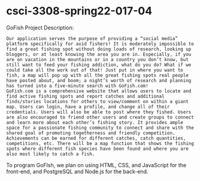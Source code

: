 # csci-3308-spring22-017-04

GoFish Project Description:

	Our application serves the purpose of providing a “social media” platform specifically for avid fishers! It is moderately impossible to find a great fishing spot without doing loads of research, looking up bloggers, or at least knowing the area you are in. Especially, if you are on vacation in the mountains or in a country you don’t know, but still want to feed your fishing addiction, what do you do? What if we could take all the work out of that! Just put in where you want to fish, a map will pop up with all the great fishing spots real people have posted about, and boom; a night’s worth of research and planning has turned into a five-minute search with GoFish.com!
	GoFish.com is a comprehensive website that allows users to locate and find active fishing spots and report catches and additional finds/stories locations for others to view/comment on within a giant map. Users can login, have a profile, and change all of their credentials. Users will also be able to post where they fished. Users are also encouraged to friend other users and create groups to connect and learn more about each other’s fishing story. It provides ample space for a passionate fishing community to connect and share with the shared goal of promoting togetherness and friendly competition. Achievements can be earned for different catches, catch quantities, competitions, etc. There will be a map function that shows the fishing spots where different fish species have been found and where you are also most likely to catch a fish.

To program GoFIsh, we plan on using HTML, CSS, and JavaScript for the front-end, and PostgreSQL and Node.js for the back-end.

